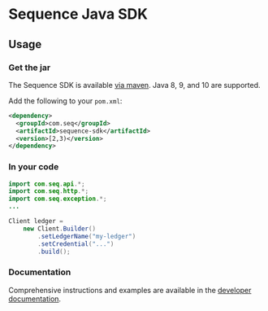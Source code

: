 # Sequence Java SDK

## Usage

### Get the jar

The Sequence SDK is available [via
maven](https://search.maven.org/#search%7Cga%7C1%7Cg%3A%22com.seq%22).
Java 8, 9, and 10 are supported.

Add the following to your `pom.xml`:

```xml
<dependency>
  <groupId>com.seq</groupId>
  <artifactId>sequence-sdk</artifactId>
  <version>[2,3)</version>
</dependency>
```

### In your code

```java
import com.seq.api.*;
import com.seq.http.*;
import com.seq.exception.*;
...

Client ledger =
    new Client.Builder()
        .setLedgerName("my-ledger")
        .setCredential("...")
        .build();
```

### Documentation

Comprehensive instructions and examples are available in the
[developer documentation](https://dashboard.seq.com/docs).

